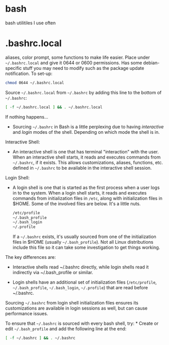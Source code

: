 # bash
bash utilitiles I use often

# .bashrc.local
aliases, color prompt, some functions to make life easier. Place under `~/.bashrc.local` and give it 0644 or 0600 permissions. Has some debian-specific stuff you may need to modify such as the package update notification. To set-up:
```bash
chmod 0644 ~/.bashrc.local
```
Source `~/.bashrc.local` from `~/.bashrc` by adding this line to the bottom of `~/.bashrc`:
``` bash
[ -f ~/.bashrc.local ] && . ~/.bashrc.local
```
If nothing happens...
  * Sourcing `~/.bashrc` in Bash is a little perplexing due to having _interactive_ and _login_ modes of the shell. Depending on which mode the shell is in.
    
Interactive Shell:
  * An interactive shell is one that has terminal "interaction" with the user. When an interactive shell starts, it reads and executes commands from `~/.bashrc`, if it exists.
    This allows customizations, aliases, functions, etc. defined in `~/.bashrc` to be available in the interactive shell session.

Login Shell:
  * A login shell is one that is started as the first process when a user logs in to the system.
    When a login shell starts, it reads and executes commands from initialization files in `/etc`, along with initialization files in $HOME.
    Some of the involved files are below. It's a little nuts.
    ```bash
    /etc/profile
    ~/.bash_profile
    ~/.bash_login
    ~/.profile
    ```
    If a `~/.bashrc` exists, it's usually sourced from one of the initialization files in $HOME (usually `~/.bash_profile`). Not all Linux distributions include this file so it can take some investigation to get things working.

The key differences are:

  * Interactive shells read ~/.bashrc directly, while login shells read it indirectly via ~/.bash_profile or similar.
    
  * Login shells have an additional set of initialization files (`/etc/profile`, `~/.bash_profile`, `~/.bash_login`, `~/.profile`) that are read before ~/.bashrc.

Sourcing `~/.bashrc` from login shell initialization files ensures its customizations are available in login sessions as well, but can cause performance issues.


To ensure that `~/.bashrc` is sourced with every bash shell, try:
    * Create or edit `~/.bash_profile` and add the following line at the end:

  ```bash
  [ -f ~/.bashrc ] && . ~/.bashrc
  ```
